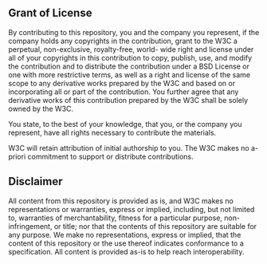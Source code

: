 Grant of License
----------------

By contributing to this repository, you and the company you
represent, if the company holds any copyrights in the contribution,
grant to the W3C a perpetual, non-exclusive, royalty-free, world-
wide right and license under all of your copyrights in this
contribution to copy, publish, use, and modify the contribution and
to distribute the contribution under a BSD License or one with
more restrictive terms, as well as a right and license of the same
scope to any derivative works prepared by the W3C and based on or
incorporating all or part of the contribution. You further agree
that any derivative works of this contribution prepared by the W3C
shall be solely owned by the W3C.

You state, to the best of your knowledge, that you, or the company
you represent, have all rights necessary to contribute the materials.

W3C will retain attribution of initial authorship to you. The W3C
makes no a-priori commitment to support or distribute contributions.

Disclaimer
----------

All content from this repository is provided as is, and W3C makes no
representations or warranties, express or implied, including, but
not limited to, warranties of merchantability, fitness for a
particular purpose, non-infringement, or title; nor that the
contents of this repository are suitable for any purpose. We make no
representations, express or implied, that the content of this
repository or the use thereof indicates conformance to a
specification. All content is provided as-is to help reach
interoperability.
